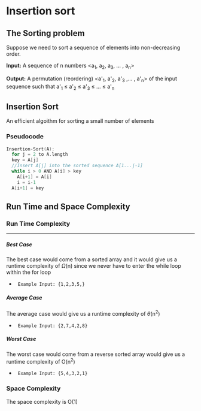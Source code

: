 # Insertion sort


## The Sorting problem

Suppose we need to sort a sequence of elements into non-decreasing order. 

**Input:** A sequence of n numbers <a<sub>1</sub>, a<sub>2</sub>, a<sub>3</sub>, ... , a<sub>n</sub>>

**Output:** A permutation (reordering) <a'<sub>1</sub>, a'<sub>2</sub>, a'<sub>3</sub> ,... , a'<sub>n</sub>> of the input sequence such that a'<sub>1</sub> ≤  a'<sub>2</sub> ≤ a'<sub>3</sub> ≤ ... ≤ a'<sub>n</sub>

## Insertion Sort

An efficient algoithm for sorting a small number of elements

### Pseudocode 
``` C
Insertion-Sort(A):
  for j = 2 to A.length
  key = A[j]
  //Insert A[j] into the sorted sequence A[1...j-1]
  while i > 0 AND A[i] > key
    A[i+1] = A[i]
    i = i-1
  A[i+1] = key
```

## Run Time and Space Complexity

### Run Time Complexity

<hr>

##### Best Case

The best case would come from a sorted array and it would give us a runtime complexity of $\Omega$(n) since we never have to enter the while loop within the for loop

 -      Example Input: {1,2,3,5,}

##### Average Case

The average case would give us a runtime complexity of $\theta$(n<sup>2</sup>)

 -      Example Input: {2,7,4,2,8}

##### Worst Case

The worst case would come from a reverse sorted array would give us a runtime complexity of O(n<sup>2</sup>)

 -      Example Input: {5,4,3,2,1}


### Space Complexity

The space complexity is O(1)
